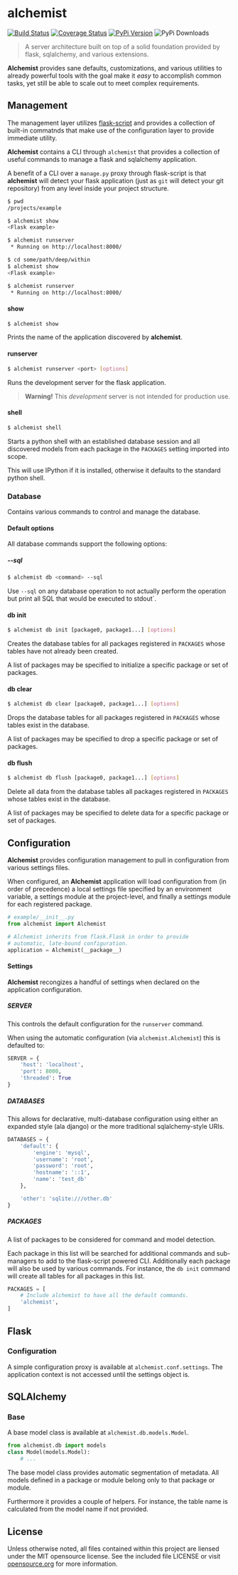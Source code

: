 # alchemist 
[![Build Status](https://travis-ci.org/concordusapps/alchemist.png?branch=master)](https://travis-ci.org/concordusapps/alchemist)
[![Coverage Status](https://coveralls.io/repos/concordusapps/alchemist/badge.png?branch=master)](https://coveralls.io/r/concordusapps/alchemist?branch=master)
[![PyPi Version](https://pypip.in/v/alchemist/badge.png)](https://pypi.python.org/pypi/alchemist)
![PyPi Downloads](https://pypip.in/d/alchemist/badge.png)
> A server architecture built on top of a solid foundation provided by flask, sqlalchemy, and various extensions.

**Alchemist** provides sane defaults, customizations, and various utilities to already powerful tools with the goal make it *easy* to accomplish common tasks, yet still be able to scale out to meet complex requirements.

## Management
The management layer utilizes [flask-script][] and provides a collection of built-in commatnds that make use of the configuration layer to provide immediate utility.

[flask-script]: http://flask-script.readthedocs.org/en/latest/

**Alchemist** contains a CLI through `alchemist` that provides a collection
of useful commands to manage a flask and sqlalchemy application.

A benefit of a CLI over a `manage.py` proxy through flask-script is that **alchemist** will detect your flask application (just as `git` will detect your git repository) from any level inside your project structure.

```sh
$ pwd
/projects/example

$ alchemist show
<Flask example>

$ alchemist runserver
 * Running on http://localhost:8000/

$ cd some/path/deep/within
$ alchemist show
<Flask example>

$ alchemist runserver
 * Running on http://localhost:8000/
```

#### show

```sh
$ alchemist show
```

Prints the name of the application discovered by **alchemist**.

#### runserver

```sh
$ alchemist runserver <port> [options]
```

Runs the development server for the flask application.

> **Warning!** This *development* server is not intended for production use.

#### shell

```sh
$ alchemist shell
```

Starts a python shell with an established database session and all discovered models from each package in the `PACKAGES` setting imported into scope.

This will use IPython if it is installed, otherwise it defaults to the standard python shell.

### Database

Contains various commands to control and manage the database.

#### Default options

All database commands support the following options:

##### --sql

```sh
$ alchemist db <command> --sql
```

Use `--sql` on any database operation to not actually perform the operation but print all SQL that would be executed to stdout`.

#### db init

```sh
$ alchemist db init [package0, package1...] [options]
```

Creates the database tables for all packages registered in `PACKAGES` whose tables have not already been created.

A list of packages may be specified to initialize a specific package or set of packages.

#### db clear

```sh
$ alchemist db clear [package0, package1...] [options]
```

Drops the database tables for all packages registered in `PACKAGES` whose tables exist in the database.

A list of packages may be specified to drop a specific package or set of packages.

#### db flush

```sh
$ alchemist db flush [package0, package1...] [options]
```

Delete all data from the database tables all packages registered in `PACKAGES` whose tables exist in the database.

A list of packages may be specified to delete data for a specific package or set of packages.

## Configuration

**Alchemist** provides configuration management to pull in configuration from various settings files.

When configured, an **Alchemist** application will load configuration from (in order of precedence) a local settings file specified by an environment variable, a settings module at the project-level, and finally a settings module for each registered package.

```python
# example/__init__.py
from alchemist import Alchemist

# Alchemist inherits from flask.Flask in order to provide
# automatic, late-bound configuration.
application = Alchemist(__package__)
```

#### Settings

**Alchemist** recongizes a handful of settings when declared on the application configuration.

##### SERVER

This controls the default configuration for the `runserver` command.

When using the automatic configuration (via `alchemist.Alchemist`) this is defaulted to:

```python
SERVER = {
    'host': 'localhost',
    'port': 8000,
    'threaded': True
}
```

##### DATABASES

This allows for declarative, multi-database configuration using either
an expanded style (ala django) or the more traditional sqlalchemy-style URIs.

```python
DATABASES = {
    'default': {
        'engine': 'mysql',
        'username': 'root',
        'password': 'root',
        'hostname': '::1',
        'name': 'test_db'
    },

    'other': 'sqlite:///other.db'
}
```

##### PACKAGES

A list of packages to be considered for command and model detection.

Each package in this list will be searched for additional commands and sub-managers to add to the flask-script powered CLI. Additionally each package will also be used by various commands. For instance, the `db init` command will create all tables for all packages in this list.

```python
PACKAGES = [
    # Include alchemist to have all the default commands.
    'alchemist',
]
```

## Flask

### Configuration

A simple configuration proxy is available at `alchemist.conf.settings`. The application context is not accessed until the settings object is.

## SQLAlchemy

### Base

A base model class is available at `alchemist.db.models.Model`.

```python
from alchemist.db import models
class Model(models.Model):
    # ...
```

The base model class provides automatic segmentation of metadata. All models defined in a package or module belong only to that package or module.

Furthermore it provides a couple of helpers. For instance, the table name is calculated from the model name if not provided.

## License

Unless otherwise noted, all files contained within this project are liensed under the MIT opensource license. See the included file LICENSE or visit [opensource.org][] for more information.

[opensource.org]: http://opensource.org/licenses/MIT
